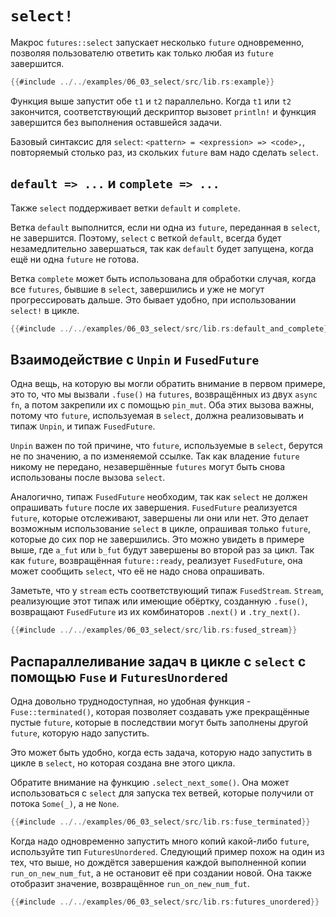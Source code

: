 # `select!`

Макрос `futures::select` запускает несколько `future` 
одновременно, позволяя пользователю ответить как только любая 
из `future` завершится.

```rust
{{#include ../../examples/06_03_select/src/lib.rs:example}}
```

Функция выше запустит обе `t1` и `t2` 
параллельно. Когда `t1` или `t2` 
закончится, соответствующий дескриптор вызовет 
`println!` и функция завершится без выполнения 
оставшейся задачи.

Базовый синтаксис для `select`: `<pattern> = <expression> => <code>,`, 
повторяемый столько раз, из скольких `future` вам надо сделать `select`.

## `default => ...` и `complete => ...`

Также `select` поддерживает ветки `default` и `complete`.

Ветка `default` выполнится, если ни одна из `future`, 
переданная в `select`, не завершится. Поэтому, 
`select` с веткой `default`, всегда будет 
незамедлительно завершаться, так как `default` будет 
запущена, когда ещё ни одна `future` не готова.

Ветка `complete` может быть использована для 
обработки случая, когда все `futures`, бывшие в 
`select`, завершились и уже не могут прогрессировать 
дальше. Это бывает удобно, при использовании `select!` в цикле.

```rust
{{#include ../../examples/06_03_select/src/lib.rs:default_and_complete}}
```

## Взаимодействие с `Unpin` и `FusedFuture`

Одна вещь, на которую вы могли обратить внимание в первом 
примере, это то, что мы вызвали `.fuse()` на `futures`, 
возвращённых из двух `async fn`, а потом закрепили 
их с помощью `pin_mut`. Оба этих вызова важны, 
потому что `future`, используемая в `select`, должна 
реализовывать и типаж `Unpin`, и типаж 
`FusedFuture`.

`Unpin` важен по той причине, что `future`, используемые в `select`, берутся не по значению, а по изменяемой ссылке. Так как владение `future` никому не передано, незавершённые `futures` могут быть снова использованы после вызова `select`.

Аналогично, типаж `FusedFuture` необходим, так как `select` не должен опрашивать `future` после их 
завершения. `FusedFuture` реализуется `future`, которые отслеживают, завершены ли они или нет. Это делает 
возможным использование `select` в цикле, опрашивая только `future`, которые до сих пор не завершились. 
Это можно увидеть в примере выше, где `a_fut` или `b_fut` будут завершены во второй раз за цикл. Так 
как `future`, возвращённая `future::ready`, реализует `FusedFuture`, она может сообщить 
`select`, что её не надо снова опрашивать.

Заметьте, что у `stream` есть соответствующий типаж `FusedStream`. `Stream`, реализующие этот типаж 
или имеющие обёртку, созданную `.fuse()`, возвращают `FusedFuture` из их комбинаторов 
`.next()` и `.try_next()`.

```rust
{{#include ../../examples/06_03_select/src/lib.rs:fused_stream}}
```

## Распараллеливание задач в цикле с `select` с помощью `Fuse` и `FuturesUnordered`

Одна довольно труднодоступная, но удобная функция - `Fuse::terminated()`, которая позволяет создавать уже 
прекращённые пустые `future`, которые в последствии могут быть заполнены другой `future`, которую надо запустить.

Это может быть удобно, когда есть задача, которую надо запустить в цикле в `select`, но которая 
создана вне этого цикла.

Обратите внимание на функцию `.select_next_some()`. Она может использоваться с `select` для запуска тех 
ветвей, которые получили от потока `Some(_)`, а не `None`.

```rust
{{#include ../../examples/06_03_select/src/lib.rs:fuse_terminated}}
```

Когда надо одновременно запустить много копий какой-либо `future`, используйте тип `FuturesUnordered`. 
Следующий пример похож на один из тех, что выше, но дождётся завершения каждой выполненной копии 
`run_on_new_num_fut`, а не остановит её при создании новой. Она также отобразит значение, возвращённое 
`run_on_new_num_fut`.

```rust
{{#include ../../examples/06_03_select/src/lib.rs:futures_unordered}}
```
